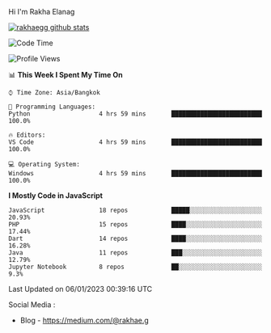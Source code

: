 Hi I'm Rakha Elanag


[![rakhaegg github stats](https://github-readme-stats.vercel.app/api?username=rakhaegg)](https://github.com/rakhaegg/rakhaegg)




<!--START_SECTION:waka-->
![Code Time](http://img.shields.io/badge/Code%20Time-1%2C135%20hrs%2032%20mins-blue)

![Profile Views](http://img.shields.io/badge/Profile%20Views-0-blue)

📊 **This Week I Spent My Time On** 

```text
⌚︎ Time Zone: Asia/Bangkok

💬 Programming Languages: 
Python                   4 hrs 59 mins       █████████████████████████   100.0%

🔥 Editors: 
VS Code                  4 hrs 59 mins       █████████████████████████   100.0%

💻 Operating System: 
Windows                  4 hrs 59 mins       █████████████████████████   100.0%

```

**I Mostly Code in JavaScript** 

```text
JavaScript               18 repos            █████░░░░░░░░░░░░░░░░░░░░   20.93% 
PHP                      15 repos            ████░░░░░░░░░░░░░░░░░░░░░   17.44% 
Dart                     14 repos            ████░░░░░░░░░░░░░░░░░░░░░   16.28% 
Java                     11 repos            ███░░░░░░░░░░░░░░░░░░░░░░   12.79% 
Jupyter Notebook         8 repos             ██░░░░░░░░░░░░░░░░░░░░░░░   9.3%

```



 Last Updated on 06/01/2023 00:39:16 UTC
<!--END_SECTION:waka-->

Social Media : 
- Blog - https://medium.com/@rakhae.g
